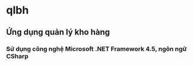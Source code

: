 # qlbh
## Ứng dụng quản lý kho hàng
### Sử dụng công nghệ Microsoft .NET Framework 4.5, ngôn ngữ CSharp
